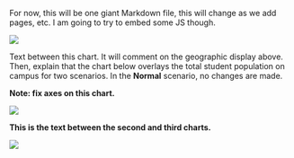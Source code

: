 
For now, this will be one giant Markdown file, this will change as we add pages, etc. I am going to try to embed some JS though.

<body>
 <style>
  html, body { height: 100% }
</style>
 <div class='tableauPlaceholder' id='viz1590944312084' style='position: relative'>
  <noscript><a href='#'><img alt=' ' src='https:&#47;&#47;public.tableau.com&#47;static&#47;images&#47;Co&#47;CoursesTableau_v1&#47;Website&#47;1_rss.png' style='border: none' /></a></noscript>
  <object class='tableauViz' width='100%' height='100%' style='display:none;'>
  <param name='host_url' value='https%3A%2F%2Fpublic.tableau.com%2F' /> 
  <param name='embed_code_version' value='3' /> 
  <param name='site_root' value='' />
  <param name='name' value='CoursesTableau_v1&#47;Website' />
  <param name='tabs' value='no' />
  <param name='toolbar' value='yes' />
  <param name='static_image' value='https:&#47;&#47;public.tableau.com&#47;static&#47;images&#47;Co&#47;CoursesTableau_v1&#47;Website&#47;1.png' /> 
   <param name='animate_transition' value='yes' />
   <param name='display_static_image' value='yes' />
   <param name='display_spinner' value='yes' />
   <param name='display_overlay' value='yes' />
   <param name='display_count' value='yes' /></object></div>                
   <script type='text/javascript'>                    
    var divElement = document.getElementById('viz1590944312084');                    
    var vizElement = divElement.getElementsByTagName('object')[0];                         
  if ( divElement.offsetWidth > 800 ) { vizElement.style.width='100%'; 
    vizElement.style.height=  (divElement.offsetWidth*0.75)+'px';} 
  else if ( divElement.offsetWidth > 500 ) { 
    vizElement.style.width='100%'; 
    vizElement.style.height=  (divElement.offsetWidth*0.75)+'px';} 
  else { vizElement.style.width='100%';vizElement.style.height='727px';}      
    var scriptElement = document.createElement('script');                    
    scriptElement.src = 'https://public.tableau.com/javascripts/api/viz_v1.js';                    vizElement.parentNode.insertBefore(scriptElement, vizElement);                </script>
 </body>


Text between this chart. It will comment on the geographic display above. Then, explain that the chart below overlays the total student population on campus for two scenarios. In the **Normal** scenario, no changes are made. 

**Note: fix axes on this chart.**

<body>
 <style>
  html, body { height: 100% }
</style>
<div class='tableauPlaceholder' id='viz1590944340726' style='position: relative'>
 <noscript><a href='#'><img alt=' ' src='https:&#47;&#47;public.tableau.com&#47;static&#47;images&#47;Ta&#47;TableauMaps_15908607823920&#47;Dashboard2&#47;1_rss.png' style='border: none' /></a></noscript><object class='tableauViz' width='100%' height='100%' style='display:none;'><param name='host_url' value='https%3A%2F%2Fpublic.tableau.com%2F' /> <param name='embed_code_version' value='3' /> <param name='site_root' value='' /><param name='name' value='TableauMaps_15908607823920&#47;Dashboard2' /><param name='tabs' value='no' /><param name='toolbar' value='yes' /><param name='static_image' value='https:&#47;&#47;public.tableau.com&#47;static&#47;images&#47;Ta&#47;TableauMaps_15908607823920&#47;Dashboard2&#47;1.png' /> <param name='animate_transition' value='yes' /><param name='display_static_image' value='yes' /><param name='display_spinner' value='yes' /><param name='display_overlay' value='yes' /><param name='display_count' value='yes' /></object></div>                <script type='text/javascript'>                    var divElement = document.getElementById('viz1590944340726');                    var vizElement = divElement.getElementsByTagName('object')[0];                    if ( divElement.offsetWidth > 800 ) { vizElement.style.width='100%';vizElement.style.height=(divElement.offsetWidth*0.75)+'px';} else if ( divElement.offsetWidth > 500 ) { vizElement.style.width='100%';vizElement.style.height=(divElement.offsetWidth*0.75)+'px';} else { vizElement.style.width='100%';vizElement.style.height='727px';}                     var scriptElement = document.createElement('script');                    scriptElement.src = 'https://public.tableau.com/javascripts/api/viz_v1.js';                    vizElement.parentNode.insertBefore(scriptElement, vizElement);                </script>
 </body>


**This is the text between the second and third charts.**
 
<body>
 <style>
  html, body { height: 100% }
</style>
<div class='tableauPlaceholder' id='viz1590944359496' style='position: relative'><noscript><a href='#'><img alt=' ' src='https:&#47;&#47;public.tableau.com&#47;static&#47;images&#47;Pr&#47;ProjectCharts2&#47;Dashboard1&#47;1_rss.png' style='border: none' /></a></noscript><object class='tableauViz' width='100%' height='100%' style='display:none;'><param name='host_url' value='https%3A%2F%2Fpublic.tableau.com%2F' /> <param name='embed_code_version' value='3' /> <param name='site_root' value='' /><param name='name' value='ProjectCharts2&#47;Dashboard1' /><param name='tabs' value='no' /><param name='toolbar' value='yes' /><param name='static_image' value='https:&#47;&#47;public.tableau.com&#47;static&#47;images&#47;Pr&#47;ProjectCharts2&#47;Dashboard1&#47;1.png' /> <param name='animate_transition' value='yes' /><param name='display_static_image' value='yes' /><param name='display_spinner' value='yes' /><param name='display_overlay' value='yes' /><param name='display_count' value='yes' /></object></div>                <script type='text/javascript'>                    var divElement = document.getElementById('viz1590944359496');                    var vizElement = divElement.getElementsByTagName('object')[0];                    if ( divElement.offsetWidth > 800 ) { vizElement.style.width='100%';vizElement.style.height=(divElement.offsetWidth*0.75)+'px';} else if ( divElement.offsetWidth > 500 ) { vizElement.style.width='100%';vizElement.style.height=(divElement.offsetWidth*0.75)+'px';} else { vizElement.style.width='100%';vizElement.style.height='1127px';}                     var scriptElement = document.createElement('script');                    scriptElement.src = 'https://public.tableau.com/javascripts/api/viz_v1.js';                    vizElement.parentNode.insertBefore(scriptElement, vizElement);                </script>
 </body>

